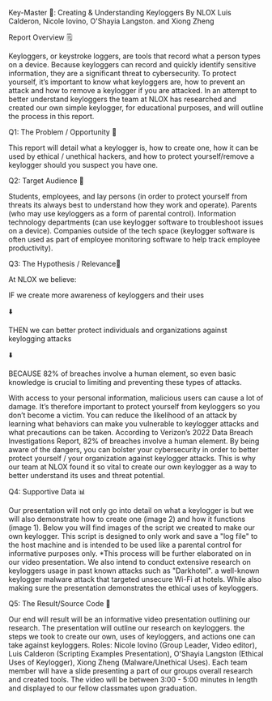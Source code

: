 Key-Master 🔐: Creating & Understanding Keyloggers By NLOX Luis Calderon, Nicole Iovino, O'Shayia Langston. and Xiong Zheng

Report Overview 🗒️

Keyloggers, or keystroke loggers, are tools that record what a person types on a device. Because keyloggers can record and quickly identify sensitive information, they are a significant threat to cybersecurity. To protect yourself, it’s important to know what keyloggers are, how to prevent an attack and how to remove a keylogger if you are attacked. In an attempt to better understand keyloggers the team at NLOX has researched and created our own simple keylogger, for educational purposes, and will outline the process in this report.

Q1: The Problem / Opportunity 🎯

This report will detail what a keylogger is, how to create one, how it can be used by ethical / unethical hackers, and how to protect yourself/remove a keylogger should you suspect you have one.

Q2: Target Audience 👫

Students, employees, and lay persons (in order to protect yourself from threats its always best to understand how they work and operate). Parents (who may use keyloggers as a form of parental control). Information technology departments (can use keylogger software to troubleshoot issues on a device). Companies outside of the tech space (keylogger software is often used as part of employee monitoring software to help track employee productivity).

Q3: The Hypothesis / Relevance📒

At NLOX we believe:

IF we create more awareness of keyloggers and their uses

⬇️

THEN we can better protect individuals and organizations against keylogging attacks

⬇️

BECAUSE 82% of breaches involve a human element, so even basic knowledge is crucial to limiting and preventing these types of attacks.

With access to your personal information, malicious users can cause a lot of damage. It’s therefore important to protect yourself from keyloggers so you don’t become a victim. You can reduce the likelihood of an attack by learning what behaviors can make you vulnerable to keylogger attacks and what precautions can be taken. According to Verizon’s 2022 Data Breach Investigations Report, 82% of breaches involve a human element. By being aware of the dangers, you can bolster your cybersecurity in order to better protect yourself / your organization against keylogger attacks. This is why our team at NLOX found it so vital to create our own keylogger as a way to better understand its uses and threat potential.

Q4: Supportive Data 📊

Our presentation will not only go into detail on what a keylogger is but we will also demonstrate how to create one (image 2) and how it functions (image 1). Below you will find images of the script we created to make our own keylogger. This script is designed to only work and save a "log file" to the host machine and is intended to be used like a parental control for informative purposes only. *This process will be further elaborated on in our video presentation. We also intend to conduct extensive research on keyloggers usage in past known attacks such as "Darkhotel". a well-known keylogger malware attack that targeted unsecure Wi-Fi at hotels. While also making sure the presentation demonstrates the ethical uses of keyloggers.

Q5: The Result/Source Code 🧩

Our end will result will be an informative video presentation outlining our research. The presentation will outline our research on keyloggers. the steps we took to create our own, uses of keyloggers, and actions one can take against keyloggers. Roles: Nicole Iovino (Group Leader, Video editor), Luis Calderon (Scripting Examples Presentation), O'Shayia Langston (Ethical Uses of Keylogger), Xiong Zheng (Malware/Unethical Uses). Each team member will have a slide presenting a part of our groups overall research and created tools. The video will be between 3:00 - 5:00 minutes in length and displayed to our fellow classmates upon graduation.
